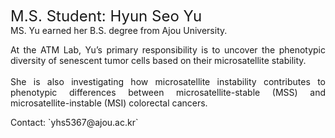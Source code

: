<font size=5>M.S. Student: Hyun Seo Yu</font>
<br>
MS. Yu earned her B.S. degree from Ajou University.

<p style="text-align: justify;">
At the ATM Lab, Yu’s primary responsibility is to uncover the phenotypic diversity of senescent tumor cells based on their microsatellite stability. 
<br>
<br>
She is also investigating how microsatellite instability contributes to phenotypic differences between microsatellite-stable (MSS) and microsatellite-instable (MSI) colorectal cancers.
</p>
Contact: `yhs5367@ajou.ac.kr`